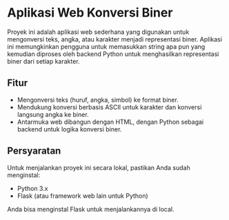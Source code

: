 # Aplikasi Web Konversi Biner

Proyek ini adalah aplikasi web sederhana yang digunakan untuk mengonversi teks, angka, atau karakter menjadi representasi biner. Aplikasi ini memungkinkan pengguna untuk memasukkan string apa pun yang kemudian diproses oleh backend Python untuk menghasilkan representasi biner dari setiap karakter.

## Fitur

- Mengonversi teks (huruf, angka, simbol) ke format biner.
- Mendukung konversi berbasis ASCII untuk karakter dan konversi langsung angka ke biner.
- Antarmuka web dibangun dengan HTML, dengan Python sebagai backend untuk logika konversi biner.

## Persyaratan

Untuk menjalankan proyek ini secara lokal, pastikan Anda sudah menginstal:

- Python 3.x
- Flask (atau framework web lain untuk Python)

Anda bisa menginstal Flask untuk menjalankannya di local.
